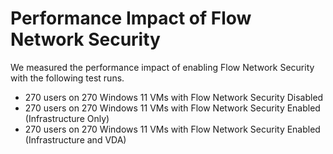 # Performance Impact of Flow Network Security

We measured the performance impact of enabling Flow Network Security with the following test runs.

- 270 users on 270 Windows 11 VMs with Flow Network Security Disabled
- 270 users on 270 Windows 11 VMs with Flow Network Security Enabled (Infrastructure Only)
- 270 users on 270 Windows 11 VMs with Flow Network Security Enabled (Infrastructure and VDA)

